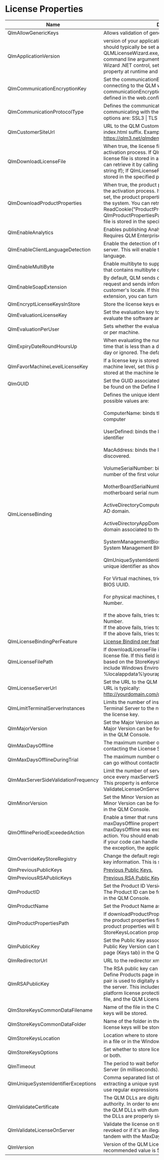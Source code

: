 # License Properties

<table data-full-width="true"><thead><tr><th width="376">Name</th><th>Description</th></tr></thead><tbody><tr><td>QlmAllowGenericKeys</td><td>Allows validation of generic license keys.</td></tr><tr><td>QlmApplicationVersion</td><td>version of your application. Example: 2.1.3. This property should typically be set at runtime. When using the QLMLicenseWizard.exe, specify the /appversion command line argument. When using the QLM License Wizard .NET control, set the QlmApplicationVersion property at runtime and then call PostInitialize().</td></tr><tr><td>QlmCommunicationEncryptionKey</td><td>Set the communicationEncryptionKey to use when connecting to the QLM web service. The communicationEncryptionKey must match the one defined in the web.config file on the web server.</td></tr><tr><td>QlmCommunicationProtocolType</td><td>Defines the communication protocol type to use when communicating with the License Server. The available options are: SSL3 | TLS | TLS1 | TLS12</td></tr><tr><td>QlmCustomerSiteUrl</td><td>URL to the QLM Customer Site. Do not include the index.html suffix. Example: <br><a href="https://qlm3.net/qlmdemo/QlmCustomerSite">https://qlm3.net/qlmdemo/QlmCustomerSite</a></td></tr><tr><td>QlmDownloadLicenseFile</td><td>When true, the license file is downloaded during the activation process. If QlmLicenseFilePath is not set, the license file is stored in a QLM cookie on the system. You can retrieve it by calling ReadCookie("LicenseFile", 0, out string lf); If QlmLicenseFilePath is set, the license file is stored in the specified path.</td></tr><tr><td>QlmDownloadProductProperties</td><td>When true, the product properties are downloaded during the activation process. If QlmProductPropertiesPath is not set, the product properties are stored in a QLM cookie on the system. You can retrieve them by calling ReadCookie("ProductProperties", 0, out string pps); If QlmProductPropertiesPath is set, the product properties file is stored in the specified path.</td></tr><tr><td>QlmEnableAnalytics</td><td>Enables publishing Analytics Data to the License Server. Requires QLM Enterprise.</td></tr><tr><td>QlmEnableClientLanguageDetection</td><td>Enable the detection of the client locale to send it to the server. This will enable the server to respond in the client language.</td></tr><tr><td>QlmEnableMultiByte</td><td>Enable multibyte to support systems with a ComputerID that contains multibyte characters.</td></tr><tr><td>QlmEnableSoapExtension</td><td>By default, QLM sends custom headers with every SOAP request and sends information to the server related to the customer's locale. If this interferes with your own SOAP extension, you can turn off QLM's extension.</td></tr><tr><td>QlmEncryptLicenseKeysInStore</td><td>Store the license keys encrypted on the system,</td></tr><tr><td>QlmEvaluationLicenseKey</td><td>Set the evaluation key to use when the user selects to evaluate the software and does not have a license key.</td></tr><tr><td>QlmEvaluationPerUser</td><td>Sets whether the evaluation information is stored per user or per machine.</td></tr><tr><td>QlmExpiryDateRoundHoursUp</td><td>When evaluating the number of days left for a license, any time that is less than a day can either be rounded up to a day or ignored. The default is to round up to a day.</td></tr><tr><td>QlmFavorMachineLevelLicenseKey</td><td>If a license key is stored both at the user level and the machine level, set this property to true to favor the key stored at the machine level.</td></tr><tr><td>QlmGUID</td><td>Set the GUID associated to your product. The GUID can be found on the Define Product page in the QLM Console.</td></tr><tr><td>QlmLicenseBinding</td><td>Defines the unique identifier a license is bound to. The possible values are:<br><br>ComputerName: binds the license to the name of the computer<br><br>UserDefined: binds the license to a user-defined identifier<br><br>MacAddress: binds the license to the first MAC address discovered.<br><br>VolumeSerialNumber: binds the license to the serial number of the first volume.<br><br>MotherBoardSerialNumber: binds the license to the motherboard serial number.<br><br>ActiveDirectoryComputerDomain: binds the license to the AD domain.<br><br>ActiveDirectoryAppDomain: binds the license to the AD domain associated to the account running the application.<br><br>SystemManagementBiosUuid: binds the license to the System Management BIOS UUID.<br><br>QlmUniqueSystemIdentifier1: binds the license to a unique identifier as shown below:<br><br>For Virtual machines, tries to get System Management BIOS UUID.<br><br>For physical machines, tries to get Motherboard Serial Number.<br><br>If the above fails, tries to get the first Volume Serial Number.<br>If the above fails, tries to get first MAC Address.<br>If the above fails, tries to get the Computer Name.</td></tr><tr><td>QlmLicenseBindingPerFeature</td><td><a href="../../fundamental-concepts/variablelicensebinding.md">License Bindind per feature</a></td></tr><tr><td>QlmLicenseFilePath</td><td>If downloadLicenseFile is true, specify the path of the license file. If this field is empty, the license file is stored based on the StoreKeysLocation property. The path can include Windows Environment Variables. Example: %localappdata%\yourapp\license.xml</td></tr><tr><td>QlmLicenseServerUrl</td><td>Set the URL to the QLM License Server. The value of this URL is typically: <a href="http://yourdomain.com/qlmlicenseserver/qlmservice.asmx">http://yourdomain.com/qlmlicenseserver/qlmservice.asmx</a></td></tr><tr><td>QlmLimitTerminalServerInstances</td><td>Limits the number of instances of your app running on a Terminal Server to the number of floating seats defined in the license key.</td></tr><tr><td>QlmMajorVersion</td><td>Set the Major Version associated to your product. The Major Version can be found on the Define Products page in the QLM Console.</td></tr><tr><td>QlmMaxDaysOffline</td><td>The maximum number of days a user can go without contacting the License Server.</td></tr><tr><td>QlmMaxDaysOfflineDuringTrial</td><td>The maximum number of days a user with a trial license can go without contacting the License Server.</td></tr><tr><td>QlmMaxServerSideValidationFrequency</td><td>Limit the number of server-side validation requests to once every maxServerSideValidationFrequency minutes. This property is enforced when calling any of the ValidateLicenseOnServer method variations.</td></tr><tr><td>QlmMinorVersion</td><td>Set the Minor Version associated with your product. The Minor Version can be found on the Define Products page in the QLM Console.</td></tr><tr><td>QlmOfflinePeriodExceededAction</td><td>Enable a timer that runs once per day and checks the maxDaysOffline property. If the timer detects that the maxDaysOffline was exceeded, it will trigger the selected action. You should enable the ThrowException option only if your code can handle exceptions. If you do not handle the exception, the application will crash.</td></tr><tr><td>QlmOverrideKeyStoreRegistry</td><td>Change the default registry key where QLM stores license key information. This is strictly for permanent licenses.</td></tr><tr><td>QlmPreviousPublicKeys</td><td><a href="../../how-to/how-to-release-a-new-version-of-your-product-with-new-encryption-keys.md">Previous Public Keys.</a></td></tr><tr><td>QlmPreviousRSAPublicKeys</td><td><a href="../../how-to/how-to-release-a-new-version-of-your-product-with-new-encryption-keys.md">Previous RSA Public Keys.</a></td></tr><tr><td>QlmProductID</td><td>Set the Product ID Version associated with your product. The Product ID can be found on the Define Products page in the QLM Console.</td></tr><tr><td>QlmProductName</td><td>Set the Product Name associated with your product.</td></tr><tr><td>QlmProductPropertiesPath</td><td>If downloadProductProperties is true, specify the path of the product properties file. If this field is empty, the product properties will be stored based on the StoreKeysLocation property.</td></tr><tr><td>QlmPublicKey</td><td>Set the Public Key associated with your product. The Public Key Version can be found on the Define Products page (Keys tab) in the QLM Console.</td></tr><tr><td>QlmRedirectorUrl</td><td>URL to the redirector xml file for Disaster Recovery.</td></tr><tr><td>QlmRSAPublicKey</td><td>The RSA public key can be found in the Keys tab on the Define Products page in the QLM Console. The RSA key pair is used to digitally sign XML documents returned by the server. This includes the license file for cross-platform license protection, the Product Properties XML file, and the QLM License Wizard settings file.</td></tr><tr><td>QlmStoreKeysCommonDataFilename</td><td>Name of the file in the CommonData folder where license keys will be stored.</td></tr><tr><td>QlmStoreKeysCommonDataFolder</td><td>Name of the folder in the CommonData folder where license keys will be stored.</td></tr><tr><td>QlmStoreKeysLocation</td><td>Location where to store license keys. Keys can be stored in a file or in the Windows Registry.</td></tr><tr><td>QlmStoreKeysOptions</td><td>Set whether to store license keys per user, per machine, or both.</td></tr><tr><td>QlmTimeout</td><td>The period to wait before timing out a call to the License Server (in milliseconds).</td></tr><tr><td>QlmUniqueSystemIdentifierExceptions</td><td>Comma separated list of exceptions to exclude when extracting a unique system identifier. The exception must use regular expressions syntax.</td></tr><tr><td>QlmValidateCertificate</td><td>The QLM DLLs are digitally signed by a trusted certificate authority. In order to ensure that hackers do not replace the QLM DLLs with dummy ones, QLM can validate that the DLLs are properly signed.</td></tr><tr><td>QlmValidateLicenseOnServer</td><td>Validate the license on the server to check if it was revoked or if it's an illegal license. This property works in tandem with the MaxDaysOffline property.</td></tr><tr><td>QlmVersion</td><td>Version of the QLM License Engine to use. The recommended value is 5.0.00.</td></tr></tbody></table>
